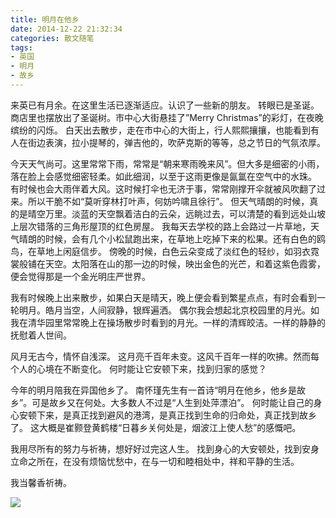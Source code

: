 ```yaml
---
title: 明月在他乡
date: 2014-12-22 21:32:34
categories: 散文随笔
tags:
- 英国
- 明月
- 故乡
---
```


来英已有月余。在这里生活已逐渐适应。认识了一些新的朋友。
转眼已是圣诞。商店里也摆放出了圣诞树。市中心大街悬挂了”Merry Christmas”的彩灯，在夜晚缤纷的闪烁。
白天出去散步，走在市中心的大街上，行人熙熙攘攘，也能看到有人在街边表演，拉小提琴的，弹吉他的，吹萨克斯的等等，总之节日的气氛浓厚。

今天天气尚可。这里常常下雨，常常是“朝来寒雨晚来风”。但大多是细密的小雨，落在脸上会感觉细密轻柔。如此细润，以至于这雨更像是氤氲在空气中的水珠。
有时候也会大雨伴着大风。这时候打伞也无济于事，常常刚撑开伞就被风吹翻了过来。所以干脆不如“莫听穿林打叶声，何妨吟啸且徐行”。
但天气晴朗的时候，真的是晴空万里。淡蓝的天空飘着洁白的云朵，远眺过去，可以清楚的看到远处山坡上层次错落的三角形屋顶的红色房屋。
我每天去学校的路上会路过一片草地，天气晴朗的时候，会有几个小松鼠跑出来，在草地上吃掉下来的松果。还有白色的鸥鸟，在草地上闲庭信步。
傍晚的时候，白色云朵变成了淡红色的轻纱，如羽衣霓裳般铺在天空。太阳落在山的那一边的时候，映出金色的光芒，和着这紫色霞雾，便会觉得那是一个金光明庄严世界。

我有时候晚上出来散步，如果白天是晴天，晚上便会看到繁星点点，有时会看到一轮明月。皓月当空，人间寂静，银辉遍洒。
偶尔我会想起北京校园里的月光。如我在清华园里常常晚上在操场散步时看到的月光。一样的清辉皎洁。一样的静静的抚慰着人世间。

风月无古今，情怀自浅深。
这月亮千百年未变。这风千百年一样的吹拂。然而每个人的心境在不断变化。
何时能让它安顿下来，找到归家的感觉？

今年的明月陪我在异国他乡了。
南怀瑾先生有一首诗“明月在他乡，他乡是故乡”。可是故乡又在何处。大多数人不过是“人生到处萍漂泊”。
何时能让自己的身心安顿下来，是真正找到避风的港湾，是真正找到生命的归命处，真正找到故乡了。
这大概是崔颢登黄鹤楼“日暮乡关何处是，烟波江上使人愁”的感慨吧。

我用尽所有的努力与祈祷，想好好过完这人生。
找到身心的大安顿处，找到安身立命之所在，在没有烦恼忧愁中，在与一切和睦相处中，祥和平静的生活。

我当馨香祈祷。

![](exeter.jpg)